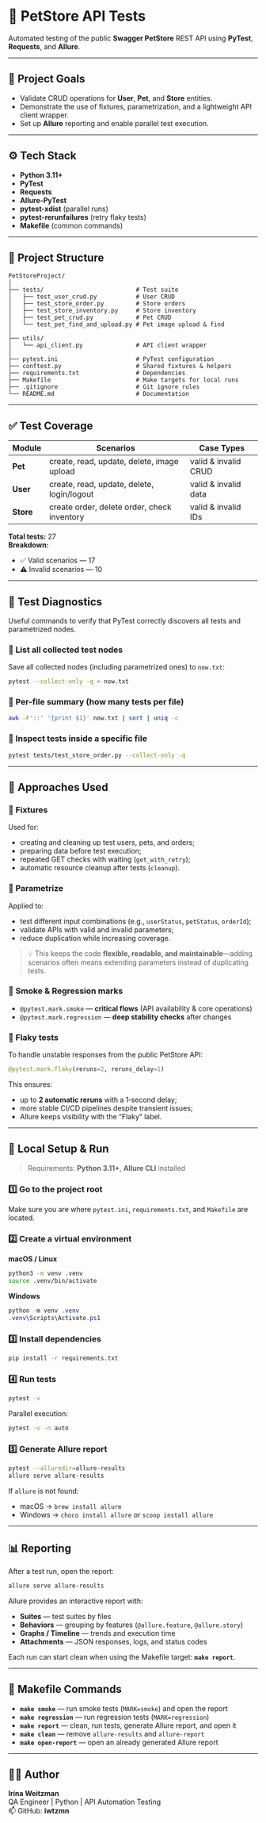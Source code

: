 # 🧪 PetStore API Tests

Automated testing of the public **Swagger PetStore** REST API using **PyTest**, **Requests**, and **Allure**.

---

## 🎯 Project Goals
- Validate CRUD operations for **User**, **Pet**, and **Store** entities.
- Demonstrate the use of fixtures, parametrization, and a lightweight API client wrapper.
- Set up **Allure** reporting and enable parallel test execution.

---

## ⚙️ Tech Stack
- **Python 3.11+**
- **PyTest**
- **Requests**
- **Allure-PyTest**
- **pytest-xdist** (parallel runs)
- **pytest-rerunfailures** (retry flaky tests)
- **Makefile** (common commands)

---

## 📁 Project Structure
```
PetStoreProject/
│
├── tests/                          # Test suite
│   ├── test_user_crud.py           # User CRUD
│   ├── test_store_order.py         # Store orders
│   ├── test_store_inventory.py     # Store inventory
│   ├── test_pet_crud.py            # Pet CRUD
│   └── test_pet_find_and_upload.py # Pet image upload & find
│
├── utils/
│   └── api_client.py               # API client wrapper
│
├── pytest.ini                      # PyTest configuration
├── conftest.py                     # Shared fixtures & helpers
├── requirements.txt                # Dependencies
├── Makefile                        # Make targets for local runs
├── .gitignore                      # Git ignore rules
└── README.md                       # Documentation
```

---

## ✅ Test Coverage

| Module | Scenarios | Case Types |
|---|---|---|
| **Pet** | create, read, update, delete, image upload | valid & invalid CRUD |
| **User** | create, read, update, delete, login/logout | valid & invalid data |
| **Store** | create order, delete order, check inventory | valid & invalid IDs |

**Total tests:** 27  
**Breakdown:**
- ✅ Valid scenarios — 17
- ⚠️ Invalid scenarios — 10

---

## 🧰 Test Diagnostics
Useful commands to verify that PyTest correctly discovers all tests and parametrized nodes.

### 🔹 List all collected test nodes
Save all collected nodes (including parametrized ones) to `now.txt`:
```bash
pytest --collect-only -q > now.txt
```

### 🔹 Per-file summary (how many tests per file)
```bash
awk -F'::' '{print $1}' now.txt | sort | uniq -c
```

### 🔹 Inspect tests inside a specific file
```bash
pytest tests/test_store_order.py --collect-only -q
```

---

## 🧩 Approaches Used

### 🔹 Fixtures
Used for:
- creating and cleaning up test users, pets, and orders;
- preparing data before test execution;
- repeated GET checks with waiting (`get_with_retry`);
- automatic resource cleanup after tests (`cleanup`).

### 🔹 Parametrize
Applied to:
- test different input combinations (e.g., `userStatus`, `petStatus`, `orderId`);
- validate APIs with valid and invalid parameters;
- reduce duplication while increasing coverage.

> 💡 This keeps the code **flexible, readable, and maintainable**—adding scenarios often means extending parameters instead of duplicating tests.

### 🔹 Smoke & Regression marks
- `@pytest.mark.smoke` — **critical flows** (API availability & core operations)
- `@pytest.mark.regression` — **deep stability checks** after changes

### 🔹 Flaky tests
To handle unstable responses from the public PetStore API:
```python
@pytest.mark.flaky(reruns=2, reruns_delay=1)
```
This ensures:
- up to **2 automatic reruns** with a 1‑second delay;
- more stable CI/CD pipelines despite transient issues;
- Allure keeps visibility with the “Flaky” label.

---

## 🚀 Local Setup & Run
> Requirements: **Python 3.11+**, **Allure CLI** installed

### 1️⃣ Go to the project root
Make sure you are where `pytest.ini`, `requirements.txt`, and `Makefile` are located.

### 2️⃣ Create a virtual environment
**macOS / Linux**
```bash
python3 -m venv .venv
source .venv/bin/activate
```
**Windows**
```powershell
python -m venv .venv
.venv\Scripts\Activate.ps1
```

### 3️⃣ Install dependencies
```bash
pip install -r requirements.txt
```

### 4️⃣ Run tests
```bash
pytest -v
```
Parallel execution:
```bash
pytest -v -n auto
```

### 5️⃣ Generate Allure report
```bash
pytest --alluredir=allure-results
allure serve allure-results
```
If `allure` is not found:
- macOS → `brew install allure`
- Windows → `choco install allure` or `scoop install allure`

---

## 📊 Reporting
After a test run, open the report:
```bash
allure serve allure-results
```
Allure provides an interactive report with:
- **Suites** — test suites by files
- **Behaviors** — grouping by features (`@allure.feature`, `@allure.story`)
- **Graphs / Timeline** — trends and execution time
- **Attachments** — JSON responses, logs, and status codes

Each run can start clean when using the Makefile target: **`make report`**.

---

## 🧠 Makefile Commands
- **`make smoke`** — run smoke tests (`MARK=smoke`) and open the report
- **`make regression`** — run regression tests (`MARK=regression`)
- **`make report`** — clean, run tests, generate Allure report, and open it
- **`make clean`** — remove `allure-results` and `allure-report`
- **`make open-report`** — open an already generated Allure report

---

## 👩‍💻 Author
**Irina Weitzman**  
QA Engineer | Python | API Automation Testing  
📫 GitHub: **iwtzmn**